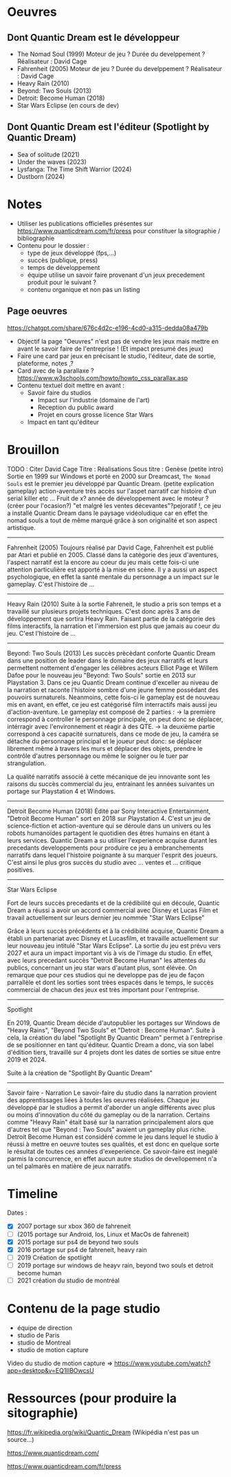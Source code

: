 # Oeuvres

## Dont Quantic Dream est le développeur

- The Nomad Soul (1999)
  Moteur de jeu ?
  Durée du develppement ?
  Réalisateur : David Cage
- Fahrenheit (2005)
  Moteur de jeu ?
  Durée du develppement ?
  Réalisateur : David Cage
- Heavy Rain (2010)
- Beyond: Two Souls (2013)
- Detroit: Become Human (2018)
- Star Wars Eclipse (en cours de dev)

## Dont Quantic Dream est l'éditeur (Spotlight by Quantic Dream)

- Sea of solitude (2021)
- Under the waves (2023)
- Lysfanga: The Time Shift Warrior (2024)
- Dustborn (2024)

# Notes

- Utiliser les publications officielles présentes sur https://www.quanticdream.com/fr/press pour constituer la sitographie / bibliographie
- Contenu pour le dossier :
  - type de jeux développé (fps,...)
  - succès (publique, press)
  - temps de développement
  - équipe utilise un savoir faire provenant d'un jeux precedement produit pour le suivant ?
  - contenu organique et non pas un listing

## Page oeuvres

https://chatgpt.com/share/676c4d2c-e196-4cd0-a315-dedda08a479b

- Objectif la page "Oeuvres" n'est pas de vendre les jeux mais mettre en avant le savoir faire de l'entreprise ! (Et impact presumé des jeux)
- Faire une card par jeux en précisant le studio, l'éditeur, date de sortie, plateforme, notes ,?
- Card avec de la parallaxe ? https://www.w3schools.com/howto/howto_css_parallax.asp
- Contenu textuel doit mettre en avant :
  - Savoir faire du studios
    - Impact sur l'industrie (domaine de l'art)
    - Reception du public award
    - Projet en cours grosse licence Star Wars
  - Impact en tant qu'éditeur

# Brouillon

TODO : Citer David Cage
Titre : Réalisations
Sous titre : Genèse
(petite intro) Sortie en 1999 sur Windows et porté en 2000 sur Dreamcast, `The Nomad Souls` est le premier jeu développé par Quantic Dream.
(petite explication gameplay) action-aventure très accès sur l'aspet narratif car histoire d'un serial killer etc ...
Fruit de x? année de développement avec le moteur ? (créer pour l'ocasion?) "et malgré les ventes décevantes"?pejoratif !, ce jeu a installé Quantic Dream dans le paysage vidéoludique car en effet the nomad souls a tout de même marqué grâce à son originalité et son aspect artistique.

---

Fahrenheit (2005)
Toujours réalisé par David Cage, Fahrenheit est publié par Atari et publié en 2005. Classé dans la catégorie des jeux d'aventures,
l'aspect narratif est la encore au coeur du jeu mais cette fois-ci une attention particulière est apporté à la mise en scène.
Il y a aussi un aspect psychologique, en effet la santé mentale du personnage a un impact sur le gameplay. C'est l'histoire de ...

---

Heavy Rain (2010)
Suite à la sortie Fahreneit, le studio a pris son temps et a travaillé sur plusieurs projets techniques. C'est donc après 3 ans de développement que sortira Heavy Rain.
Faisant partie de la catégorie des films interactifs, la narration et l'immersion est plus que jamais au coeur du jeu.
C'est l'histoire de ...

---

Beyond: Two Souls (2013)
Les succès prècèdant conforte Quantic Dream dans une position de leader dans le domaine des jeux narratifs et leurs permettent nottement d'engager les célèbres acteurs Elliot Page et Willem Dafoe pour le nouveau jeu "Beyond: Two Souls" sortie en 2013 sur Playstation 3. Dans ce jeu Quantic Dream continue d'exceller au niveau de la narration et raconte l'histoire sombre d'une jeune femme possédant des pouvoirs surnaturels.
Neanmoins, cette fois-ci le gameplay est de nouveau mis en avant, en effet, ce jeu est catégorisé film interractifs mais aussi jeu d'action-aventure. Le gameplay est composé de 2 parties :
-> la première correspond à controller le personnage principale, on peut donc se déplacer, intérragir avec l'environnement et réagir à des QTE.
-> la deuxième partie correspond à ces capacité surnaturels, dans ce mode de jeu, la caméra se détache du personnage principal et le joueur peut donc: se déplacer librement même à travers les murs et déplacer des objets, prendre le contrôle d'autres personnage ou même le soigner ou le tuer par strangulation.

La qualité narratifs associé à cette mécanique de jeu innovante sont les raisons du succès commercial du jeu, entrainant les années suivantes un portage sur Playstation 4 et Windows.

---

Detroit Become Human (2018)
Édité par Sony Interactive Entertainment, "Detroit Become Human" sort en 2018 sur Playstation 4. C'est un jeu de science-fiction et action-aventure qui se déroule dans un univers ou les robots humanoïdes partagent le quotidien des êtres humains en étant à leurs services. Quantic Dream a su utiliser l'experience acquise durant les precedants developpements pour produire ce jeu à embranchements narratifs dans lequel l'histoire poignante à su marquer l'esprit des joueurs. C'est ainsi le plus gros succès du studio avec ... ventes et ... critique positives.

---

Star Wars Eclipse

Fort de leurs succès precedants et de la crédibilité qui en découle, Quantic Dream a réussi a avoir un accord commercial avec Disney et Lucas Film et travail actuellement sur leurs dernier jeu nommée "Star Wars Eclipse"

Grâce à leurs succès précédents et à la crédibilité acquise, Quantic Dream a établi un partenariat avec Disney et Lucasfilm, et travaille actuellement sur leur nouveau jeu intitulé "Star Wars Eclipse". La sortie du jeu est prévu vers 2027 et aura un impact important vis à vis de l'image du studio. En effet, avec leurs precedant succès "Detroit Become Human" les attentes du publics, concernant un jeu star wars d'autant plus, sont élévée. On remarque que pour ces studios qui ne developpe pas de jeu de façon parrallèle et dont les sorties sont trèes espacés dans le temps, le succès commercial de chacun des jeux est très important pour l'entreprise.

---

Spotlight

En 2019, Quantic Dream décide d'autopublier les portages sur Windows de "Heavy Rains", "Beyond Two Souls" et "Detroit : Become Human". Suite à cela, la création du label "Spotlight By Quantic Dream" permet à l'entreprise de se positionner en tant qu'éditeur. Quantic Dream a donc, via son label d'édition tiers, travaillé sur 4 projets dont les dates de sorties se situe entre 2019 et 2024.

Suite à la création de "Spotlight By Quantic Dream"

---

Savoir faire - Narration
Le savoir-faire du studio dans la narration provient des apprentissages liées à toutes les oeuvres réalisées. Chaque jeu développé par le studios a permit d'aborder un angle différents avec plus ou moins d'innovation du côté du gameplay ou de la narration. Certains comme "Heavy Rain" était basé sur la narration principalement alors que d'autres tel que "Beyond : Two Souls" avaient un gameplay plus riche. Detroit Become Human est considéré comme le jeu dans lequel le studio à réussi à mettre en oeuvre toutes ses qualités, et est donc en quelque sorte le résultat de toutes ces années d'exeperience. Ce savoir-faire est inegalé parmis la concurrence, en effet aucun autre studios de devellopement n'a un tel palmarès en matière de jeux narratifs.

# Timeline

Dates :

- [x] 2007 portage sur xbox 360 de fahreneit
- [ ] (2015 portage sur Android, Ios, Linux et MacOs de fahreneit)
- [x] 2015 portage sur ps4 de beyond two souls
- [x] 2016 portage sur ps4 de fahreneit, heavy rain
- [ ] 2019 Création de spotlight
- [ ] 2019 portage sur windows de heayv rain, beyond two souls et detroit become human
- [ ] 2021 création du studio de montréal

# Contenu de la page studio

- équipe de direction
- studio de Paris
- studio de Montreal
- studio de motion capture

Video du studio de motion capture => https://www.youtube.com/watch?app=desktop&v=EQ1IIBOwcsU

# Ressources (pour produire la sitographie)

https://fr.wikipedia.org/wiki/Quantic_Dream (Wikipédia n'est pas un source...)

https://www.quanticdream.com/

https://www.quanticdream.com/fr/press
